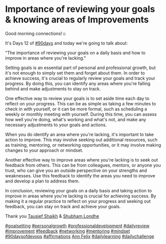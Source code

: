 # Importance of reviewing your goals & knowing areas of Improvements

Good morning connections!☺️  
  
It's Days 12 of [#90days](https://www.linkedin.com/feed/hashtag/?keywords=90days&highlightedUpdateUrns=urn%3Ali%3Aactivity%3A7024574975407702016) and today we're going to talk about:  
  
"The importance of reviewing your goals on a daily basis and how to improve in areas where you're lacking."  
  
Setting goals is an essential part of personal and professional growth, but it's not enough to simply set them and forget about them. In order to achieve success, it's crucial to regularly review your goals and track your progress. By doing this, you can identify any areas where you're falling behind and make adjustments to stay on track.  
  
One effective way to review your goals is to set aside time each day to reflect on your progress. This can be as simple as taking a few minutes to check in with yourself, or it can be more formal, such as scheduling a weekly or monthly meeting with yourself. During this time, you can assess how well you're doing, what's working and what's not, and make any necessary adjustments to your goals and actions.  
  
When you do identify an area where you're lacking, it's important to take action to improve. This may involve seeking out additional resources, such as training, mentoring, or networking opportunities, or it may involve making changes to your approach or mindset.  
  
Another effective way to improve areas where you're lacking is to seek out feedback from others. This can be from colleagues, mentors, or anyone you trust, who can give you an outside perspective on your strengths and weaknesses. Use this feedback to identify the areas you need to improve and develop a plan to address them.  
  
In conclusion, reviewing your goals on a daily basis and taking action to improve in areas where you're lacking is crucial for achieving success. By making it a regular practice to reflect on your progress and seeking out feedback, you can stay on track and achieve your goals.  
  
Thank you [Tausief Shaikh](https://www.linkedin.com/in/ACoAAA-y4eMBDS3t7aG32tY5JnuUK-Xc8dgA5MY) & [Shubham Londhe](https://www.linkedin.com/in/ACoAABhZ4kMBt55axHJpEnVRp0UOUl-_JwwmPwk)  
  
[#goalsetting](https://www.linkedin.com/feed/hashtag/?keywords=goalsetting&highlightedUpdateUrns=urn%3Ali%3Aactivity%3A7024574975407702016) [#personalgrowth](https://www.linkedin.com/feed/hashtag/?keywords=personalgrowth&highlightedUpdateUrns=urn%3Ali%3Aactivity%3A7024574975407702016) [#professionaldevelopment](https://www.linkedin.com/feed/hashtag/?keywords=professionaldevelopment&highlightedUpdateUrns=urn%3Ali%3Aactivity%3A7024574975407702016) [#dailyreview](https://www.linkedin.com/feed/hashtag/?keywords=dailyreview&highlightedUpdateUrns=urn%3Ali%3Aactivity%3A7024574975407702016) [#improvement](https://www.linkedin.com/feed/hashtag/?keywords=improvement&highlightedUpdateUrns=urn%3Ali%3Aactivity%3A7024574975407702016) [#feedback](https://www.linkedin.com/feed/hashtag/?keywords=feedback&highlightedUpdateUrns=urn%3Ali%3Aactivity%3A7024574975407702016) [#networking](https://www.linkedin.com/feed/hashtag/?keywords=networking&highlightedUpdateUrns=urn%3Ali%3Aactivity%3A7024574975407702016) [#mentoring](https://www.linkedin.com/feed/hashtag/?keywords=mentoring&highlightedUpdateUrns=urn%3Ali%3Aactivity%3A7024574975407702016) [#mindset](https://www.linkedin.com/feed/hashtag/?keywords=mindset&highlightedUpdateUrns=urn%3Ali%3Aactivity%3A7024574975407702016) [#90daysofdevops](https://www.linkedin.com/feed/hashtag/?keywords=90daysofdevops&highlightedUpdateUrns=urn%3Ali%3Aactivity%3A7024574975407702016) [#affirmations](https://www.linkedin.com/feed/hashtag/?keywords=affirmations&highlightedUpdateUrns=urn%3Ali%3Aactivity%3A7024574975407702016) [Ann Felix](https://www.linkedin.com/in/ACoAADffTj8Bcu_ARdy0AH7A-RDkJaYYHsm4VTI) [#dailylearning](https://www.linkedin.com/feed/hashtag/?keywords=dailylearning&highlightedUpdateUrns=urn%3Ali%3Aactivity%3A7024574975407702016) [#dailychallenge](https://www.linkedin.com/feed/hashtag/?keywords=dailychallenge&highlightedUpdateUrns=urn%3Ali%3Aactivity%3A7024574975407702016)
